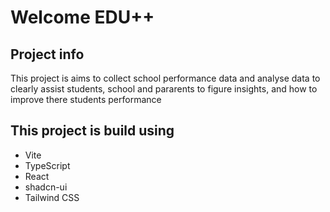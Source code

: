 # Welcome EDU++

## Project info

This project is aims to collect school performance data and analyse data to clearly assist students, school and pararents to figure insights, and how to improve there students performance


## This project is build using
- Vite
- TypeScript
- React
- shadcn-ui
- Tailwind CSS

